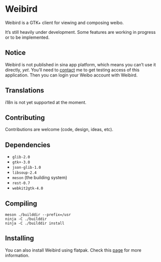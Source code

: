 # Weibird

Weibird is a GTK+ client for viewing and composing weibo.

It’s still heavily under development. Some features are working in progress or to be implemented.

## Notice

Weibird is not published in sina app platform, which means you can’t use it directly, *yet*. You’ll need to [contact](mailto:jonathankang@gnome.org) me to get testing access of this application. Then you can login your Weibo account with Weibird.

## Translations

i18n is not yet supported at the moment.

## Contributing

Contributions are welcome (code, design, ideas, etc).

## Dependencies

* `glib-2.0`
* `gtk+-3.0`
* `json-glib-1.0`
* `libsoup-2.4`
* `meson` (the building system)
* `rest-0.7`
* `webkit2gtk-4.0`

## Compiling

```
meson ./builddir --prefix=/usr
ninja -C ./builddir
ninja -C ./builddir install
```

## Installing

You can also install Weibird using flatpak. Check this [page](https://flathub.org/apps/details/com.jonathankang.Weibird) for more information.
